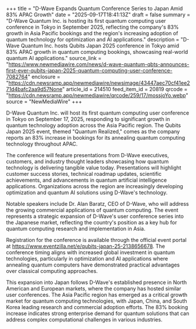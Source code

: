 +++
title = "D-Wave Expands Quantum Conference Series to Japan Amid 83% APAC Growth"
date = "2025-09-17T18:41:13Z"
draft = false
summary = "D-Wave Quantum Inc. is hosting its first quantum computing user conference in Tokyo in September 2025, reflecting the company's 83% growth in Asia Pacific bookings and the region's increasing adoption of quantum technology for optimization and AI applications."
description = "D-Wave Quantum Inc. hosts Qubits Japan 2025 conference in Tokyo amid 83% APAC growth in quantum computing bookings, showcasing real-world quantum AI applications."
source_link = "https://www.newmediawire.com/news/d-wave-quantum-qbts-announces-first-ever-qubits-japan-2025-quantum-computing-user-conference-7082764"
enclosure = "https://cdn.newsramp.app/newmediawire/newsimage/43447aec70cf41ee271d4bafc2aa9d57None"
article_id = 214510
feed_item_id = 20819
qrcode = "https://cdn.newsramp.app/newmediawire/qrcode/259/17/mossjoYo.webp"
source = "NewMediaWire"
+++

<p>D-Wave Quantum Inc. will host its first quantum computing user conference in Tokyo on September 17, 2025, responding to significant growth in quantum technology adoption across the Asia Pacific region. The Qubits Japan 2025 event, themed "Quantum Realized," comes as the company reports an 83% increase in bookings for its annealing quantum computing technology throughout APAC.</p><p>The conference will feature presentations from D-Wave executives, customers, and industry thought leaders showcasing how quantum technology is delivering tangible value today. Presentations will highlight customer success stories, technical roadmap updates, scientific achievements, and advancements in quantum artificial intelligence applications. Organizations across the region are increasingly developing optimization and quantum AI solutions using D-Wave's technology.</p><p>Notable speakers include Dr. Alan Baratz, CEO of D-Wave, who will address the growing commercial applications of quantum computing. The event represents a strategic expansion of D-Wave's user conference series into the Japanese market, reflecting the country's position as a key hub for quantum computing research and implementation in Asia.</p><p>Registration for the conference is available through the official event portal at <a href="https://www.eventzilla.net/e/qubits-japan-25-2138656678" rel="nofollow" target="_blank">https://www.eventzilla.net/e/qubits-japan-25-2138656678</a>. The conference timing aligns with increased global investment in quantum technologies, particularly in optimization and AI applications where annealing quantum computers have demonstrated practical advantages over classical computing approaches.</p><p>This expansion into Japan follows D-Wave's established presence in North American and European markets, where the company has hosted similar user conferences. The Asia Pacific region has emerged as a critical growth market for quantum computing technologies, with Japan, China, and South Korea leading research and commercial adoption efforts. The 83% booking increase indicates strong enterprise demand for quantum solutions that can address complex computational challenges in various industries.</p>